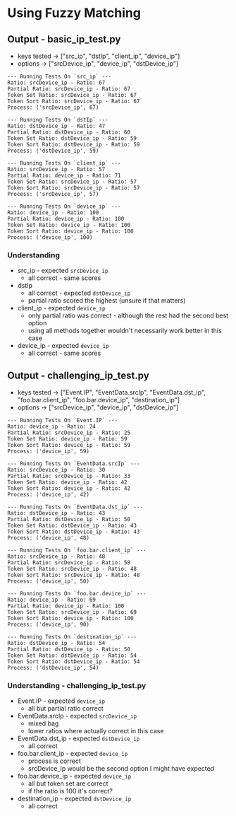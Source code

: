 # Using Fuzzy Matching

## Output - basic_ip_test.py

* keys tested -> ["src_ip", "dstIp", "client_ip", "device_ip"]
* options -> ["srcDevice_ip", "device_ip", "dstDevice_ip"]

```
--- Running Tests On `src_ip` ---
Ratio: srcDevice_ip - Ratio: 67
Partial Ratio: srcDevice_ip - Ratio: 67
Token Set Ratio: srcDevice_ip - Ratio: 67
Token Sort Ratio: srcDevice_ip - Ratio: 67
Process: ('srcDevice_ip', 67)

--- Running Tests On `dstIp` ---
Ratio: dstDevice_ip - Ratio: 47
Partial Ratio: dstDevice_ip - Ratio: 60
Token Set Ratio: dstDevice_ip - Ratio: 59
Token Sort Ratio: dstDevice_ip - Ratio: 59
Process: ('dstDevice_ip', 59)

--- Running Tests On `client_ip` ---
Ratio: srcDevice_ip - Ratio: 57
Partial Ratio: device_ip - Ratio: 71
Token Set Ratio: srcDevice_ip - Ratio: 57
Token Sort Ratio: srcDevice_ip - Ratio: 57
Process: ('srcDevice_ip', 57)

--- Running Tests On `device_ip` ---
Ratio: device_ip - Ratio: 100
Partial Ratio: device_ip - Ratio: 100
Token Set Ratio: device_ip - Ratio: 100
Token Sort Ratio: device_ip - Ratio: 100
Process: ('device_ip', 100)
```

### Understanding
* src_ip - expected `srcDevice_ip`
    - all correct - same scores
* dstIp 
    - all correct - expected `dstDevice_ip`
    - partial ratio scored the highest (unsure if that matters)
* client_ip - expected `device_ip`
    - only partial ratio was correct - although the rest had the second best option 
    - using all methods together wouldn't necessarily work better in this case 
* device_ip - expected `device_ip`
    - all correct - same scores

## Output - challenging_ip_test.py

* keys tested -> ["Event.IP", "EventData.srcIp", "EventData.dst_ip", "foo.bar.client_ip", "foo.bar.device_ip", "destination_ip"]
* options -> ["srcDevice_ip", "device_ip", "dstDevice_ip"]

```
--- Running Tests On `Event.IP` ---
Ratio: device_ip - Ratio: 24
Partial Ratio: srcDevice_ip - Ratio: 25
Token Set Ratio: device_ip - Ratio: 59
Token Sort Ratio: device_ip - Ratio: 59
Process: ('device_ip', 59)

--- Running Tests On `EventData.srcIp` ---
Ratio: srcDevice_ip - Ratio: 30
Partial Ratio: srcDevice_ip - Ratio: 33
Token Set Ratio: device_ip - Ratio: 42
Token Sort Ratio: device_ip - Ratio: 42
Process: ('device_ip', 42)

--- Running Tests On `EventData.dst_ip` ---
Ratio: dstDevice_ip - Ratio: 43
Partial Ratio: dstDevice_ip - Ratio: 50
Token Set Ratio: dstDevice_ip - Ratio: 43
Token Sort Ratio: dstDevice_ip - Ratio: 43
Process: ('device_ip', 48)

--- Running Tests On `foo.bar.client_ip` ---
Ratio: srcDevice_ip - Ratio: 48
Partial Ratio: srcDevice_ip - Ratio: 58
Token Set Ratio: srcDevice_ip - Ratio: 48
Token Sort Ratio: srcDevice_ip - Ratio: 48
Process: ('device_ip', 50)

--- Running Tests On `foo.bar.device_ip` ---
Ratio: device_ip - Ratio: 69
Partial Ratio: device_ip - Ratio: 100
Token Set Ratio: srcDevice_ip - Ratio: 69
Token Sort Ratio: device_ip - Ratio: 100
Process: ('device_ip', 90)

--- Running Tests On `destination_ip` ---
Ratio: dstDevice_ip - Ratio: 54
Partial Ratio: dstDevice_ip - Ratio: 50
Token Set Ratio: dstDevice_ip - Ratio: 54
Token Sort Ratio: dstDevice_ip - Ratio: 54
Process: ('dstDevice_ip', 54)
```

### Understanding - challenging_ip_test.py

* Event.IP - expected `device_ip`
    - all but partial ratio correct 
* EventData.srcIp - expected `srcDevice_ip`
    - mixed bag 
    - lower ratios where actually correct in this case 
* EventData.dst_ip - expected `dstDevice_ip`
    - all correct 
* foo.bar.client_ip - expected `device_ip`
    - process is correct 
    - srcDevice_ip would be the second option I might have expected 
* foo.bar.device_ip - expected `device_ip`
    - all but token set are correct  
    - if the ratio is 100 it's correct?
* destination_ip - expected `dstDevice_ip`
    - all correct